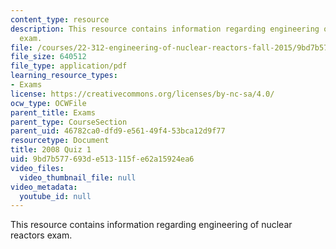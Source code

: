 ```yaml
---
content_type: resource
description: This resource contains information regarding engineering of nuclear reactors
  exam.
file: /courses/22-312-engineering-of-nuclear-reactors-fall-2015/9bd7b577693de513115fe62a15924ea6_MIT22_312F15_quiz1_2008.pdf
file_size: 640512
file_type: application/pdf
learning_resource_types:
- Exams
license: https://creativecommons.org/licenses/by-nc-sa/4.0/
ocw_type: OCWFile
parent_title: Exams
parent_type: CourseSection
parent_uid: 46782ca0-dfd9-e561-49f4-53bca12d9f77
resourcetype: Document
title: 2008 Quiz 1
uid: 9bd7b577-693d-e513-115f-e62a15924ea6
video_files:
  video_thumbnail_file: null
video_metadata:
  youtube_id: null
---
```

This resource contains information regarding engineering of nuclear reactors exam.